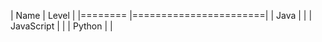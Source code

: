 | Name         | Level                   |
|========      |=======================|
| Java  | <level3>   |
| JavaScript       | <level5>|
| Python   | <level4> |